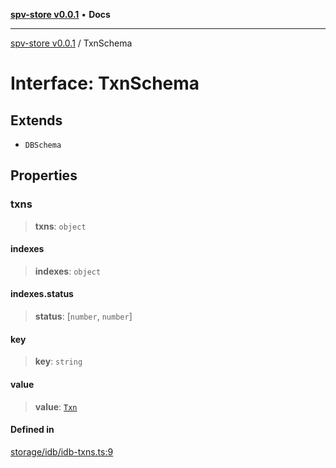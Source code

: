 [**spv-store v0.0.1**](../README.md) • **Docs**

***

[spv-store v0.0.1](../globals.md) / TxnSchema

# Interface: TxnSchema

## Extends

- `DBSchema`

## Properties

### txns

> **txns**: `object`

#### indexes

> **indexes**: `object`

#### indexes.status

> **status**: [`number`, `number`]

#### key

> **key**: `string`

#### value

> **value**: [`Txn`](Txn.md)

#### Defined in

[storage/idb/idb-txns.ts:9](https://github.com/shruggr/ts-casemod-spv/blob/d2d8e139fbd295fc0999df738863fea71ede7818/src/storage/idb/idb-txns.ts#L9)
